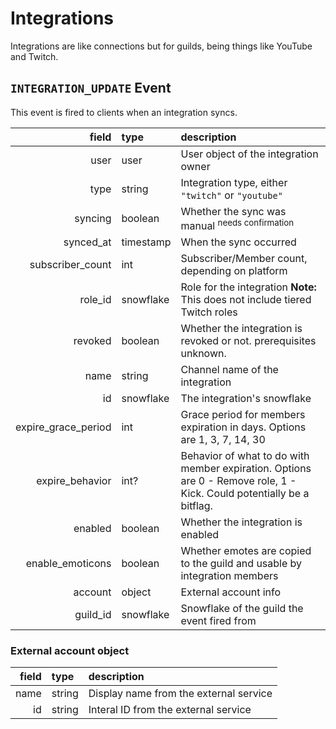 # Integrations
Integrations are like connections but for guilds, being things like YouTube and Twitch.

## `INTEGRATION_UPDATE` Event
This event is fired to clients when an integration syncs.

| field | type | description |
| --: | :-- | :-- |
| user | user | User object of the integration owner |
| type | string | Integration type, either `"twitch"` or `"youtube"` |
| syncing | boolean | Whether the sync was manual <sup>needs confirmation</sup> |
| synced_at | timestamp | When the sync occurred |
| subscriber_count | int | Subscriber/Member count, depending on platform |
| role_id | snowflake | Role for the integration **Note:** This does not include tiered Twitch roles |
| revoked | boolean | Whether the integration is revoked or not. prerequisites unknown. |
| name | string | Channel name of the integration |
| id | snowflake | The integration's snowflake |
| expire_grace_period | int | Grace period for members expiration in days. Options are 1, 3, 7, 14, 30 |
| expire_behavior | int? | Behavior of what to do with member expiration. Options are 0 - Remove role, 1 - Kick. Could potentially be a bitflag. |
| enabled | boolean | Whether the integration is enabled |
| enable_emoticons | boolean | Whether emotes are copied to the guild and usable by integration members |
| account | object | External account info |
| guild_id | snowflake | Snowflake of the guild the event fired from |

### External account object

| field | type | description |
| --: | :-- | :-- |
| name | string | Display name from the external service |
| id | string | Interal ID from the external service |
